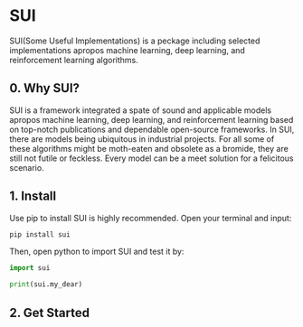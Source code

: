 # SUI
SUI(Some Useful Implementations) is a peckage including selected implementations apropos machine learning, deep learning, and reinforcement learning algorithms.

## 0. Why SUI?
SUI is a framework integrated a spate of sound and applicable models apropos machine learning, deep learning, and reinforcement learning based on top-notch publications and dependable open-source frameworks. In SUI, there are models being ubiquitous in industrial projects. For all some of these algorithms might be moth-eaten and obsolete as a bromide, they are still not futile or feckless. Every model can be a meet solution for a felicitous scenario.

## 1. Install
Use pip to install SUI is highly recommended. Open your terminal and input:
```bash
pip install sui
```
Then, open python to import SUI and test it by:
```python
import sui

print(sui.my_dear)
```

## 2. Get Started